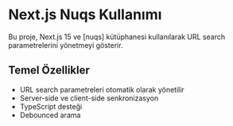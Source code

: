 # Next.js Nuqs Kullanımı

Bu proje, Next.js 15 ve [nuqs] kütüphanesi kullanılarak URL search parametrelerini yönetmeyi gösterir.

## Temel Özellikler

- URL search parametreleri otomatik olarak yönetilir
- Server-side ve client-side senkronizasyon
- TypeScript desteği
- Debounced arama
